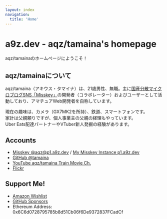 ```yaml
---
layout: index
navigation:
  title: 'Home'
---
```


# a9z.dev - aqz/tamaina's homepage

aqz/tamainaのホームページにようこそ！

## aqz/tamainaについて
aqz/tamaina（アキウス・タマイナ）は、21歳男性、無職。主に[国産分散マイクロブログSNS「Misskey」](https://join.misskey.page)の開発者（コラボレーター）およびユーザーとして活動しており、アマチュアWeb開発者を自称しています。

現在の趣味は、カメラ（GX7MK2を所持）、鉄道、スマートフォンです。  
家計は父親頼りですが、個人事業主の父親の経理もやっています。  
Uber Eats配達パートナーやVTuber新人発掘の経験があります。

## Accounts

- [Misskey @aqz@p1.a9z.dev](https://p1.a9z.dev/@aqz) / [My Misskey Instance p1.a9z.dev](https://p1.a9z.dev)
- [GitHub @tamaina](https://github.com/tamaina)
- [YouTube aqz/tamaina Train Movie Ch.](https://www.youtube.com/channel/UCds1cPl1_3Tv5oKp3bQW0XA)
- [Flickr](https://flickr.com/photos/150974953@N07/)

## Support Me!

- [Amazon Wishlist](https://www.amazon.jp/hz/wishlist/ls/1MS8O2CUKPL8I)
- [GitHub Sponsors](https://github.com/sponsors/tamaina/)
- Ethereum Address: 0x6C6d0728795785b8d51Cb06f6De9372837FCadCf
